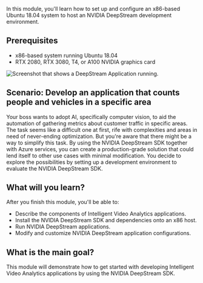 In this module, you'll learn how to set up and configure an x86-based Ubuntu 18.04 system to host an NVIDIA DeepStream development environment.

## Prerequisites

- x86-based system running Ubuntu 18.04
- RTX 2080, RTX 3080, T4, or A100 NVIDIA graphics card

![Screenshot that shows a DeepStream Application running.](../media/deepstream-sgie-config-labels.png)

## Scenario: Develop an application that counts people and vehicles in a specific area

Your boss wants to adopt AI, specifically computer vision, to aid the automation of gathering metrics about customer traffic in specific areas. The task seems like a difficult one at first, rife with complexities and areas in need of never-ending optimization. But you're aware that there might be a way to simplify this task. By using the NVIDIA DeepStream SDK together with Azure services, you can create a production-grade solution that could lend itself to other use cases with minimal modification. You decide to explore the possibilities by setting up a development environment to evaluate the NVIDIA DeepStream SDK.  

## What will you learn?

After you finish this module, you'll be able to:

- Describe the components of Intelligent Video Analytics applications.
- Install the NVIDIA DeepStream SDK and dependencies onto an x86 host.
- Run NVIDIA DeepStream applications.
- Modify and customize NVIDIA DeepStream application configurations.

## What is the main goal?

This module will demonstrate how to get started with developing Intelligent Video Analytics applications by using the NVIDIA DeepStream SDK.

